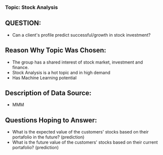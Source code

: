 ### Topic: Stock Analysis

## QUESTION:
- Can a client's profile predict successful/growth in stock investment? 

## Reason Why Topic Was Chosen:
- The group has a shared interest of stock market, investment and finance. 
- Stock Analysis is a hot topic and in high demand 
- Has Machine Learning potential

## Description of Data Source: 
- MMM

## Questions Hoping to Answer:
- What is the expected value of the customers' stocks based on their portafolio in the future? (prediction)
- What is the future value of the customers' stocks based on their current portafolio? (prediction)
